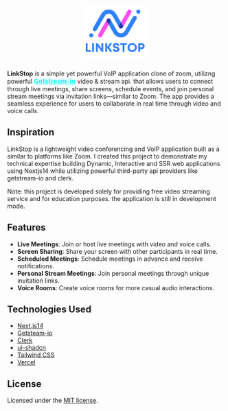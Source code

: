 <h1 align="center">
  <img src="./public/icons/logo.png" alt="LinkStop Logo" width="150">
</h1>

**LinkStop** is a simple yet powerful VoIP application clone of zoom, utilizng powerful <a style="color: cyan; font-weight: bold; font-size: 15px" href="https://getstream.io/">Getstream-io</a> video & stream api. that allows users to connect through live meetings, share screens, schedule events, and join personal stream meetings via invitation links—similar to Zoom. The app provides a seamless experience for users to collaborate in real time through video and voice calls.

## Inspiration

LinkStop is a lightweight video conferencing and VoIP application built as a similar to platforms like Zoom. I created this project to demonstrate my technical expertise building Dynamic, Interactive and SSR web applications using Nextjs14 while utilizing powerful third-party api providers like getstream-io and clerk.

Note: this project is developed solely for providing free video streaming service and for education purposes. the application is still in development mode.

## Features

- **Live Meetings**: Join or host live meetings with video and voice calls.
- **Screen Sharing**: Share your screen with other participants in real time.
- **Scheduled Meetings**: Schedule meetings in advance and receive notifications.
- **Personal Stream Meetings**: Join personal meetings through unique invitation links.
- **Voice Rooms**: Create voice rooms for more casual audio interactions.

## Technologies Used

- [Next.js14](https://nextjs.org/)
- [Getsteam-io](https://getstream.io/)
- [Clerk](https://clerk.com/)
- [ui-shadcn](https://ui.shadcn.com/)
- [Tailwind CSS](https://tailwindcss.com/)
- [Vercel](https://vercel.com)

## License

Licensed under the [MIT license](https://github.com/shadcn/ui/blob/main/LICENSE.md).
